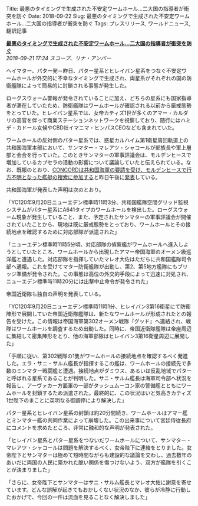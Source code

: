 Title: 最悪のタイミングで生成された不安定ワームホール…二大国の指導者が衝突を防ぐ
Date: 2018-09-22
Slug: 最悪のタイミングで生成された不安定ワームホール…二大国の指導者が衝突を防ぐ
Tags: プレスリリース, ワールドニュース, 翻訳記事

<p class="lead"><strong><a href="https://community.eveonline.com/news/news-channels/world-news/empire-leaders-defuse-situation-due-to-timing-of-unstable-wormhole-link/">最悪のタイミングで生成された不安定ワームホール…二大国の指導者が衝突を防ぐ</a></strong><br/>
<em>2018-09-21 17:24 スコープ、リナ・アンバー</em></p>
<p>ヘイマター、パター発－昨日、パター星系とヒレイバン星系をつなぐ不安定ワームホールが外交的に不幸なタイミングで生成され、両星系がそれぞれの国の防衛艦隊によって簡易的に封鎖される事態が発生した。</p>
<p>ローグスウォーム警報が発令されていることに加え、どちらの星系にも国家指導者が滞在していたため、防衛艦隊はワームホールが確認される以前から厳戒態勢をとっていた。ヒレイバン星系では、女帝カティズ1世が多くのアマー・カルダリの高官を伴って商業ステーションネットワークを視察しており、随行にはハミデ・カドール女候やCBD社イマニマ・ヒンパスCEOなども含まれていた。</p>
<p>ワームホールの反対側のパター星系では、惑星カルハイム第1衛星周回軌道上の共和国海軍本部において、サンマター・マレアツ・シャコールが部族長や軍上層部と会合を行っていた。このときサンマターの軍事評議会は、モルデンヒースで増加しているカプセラの活動の影響について議論していたと伝えられている。なお、既報のとおり、<a href="https://community.eveonline.com/news/news-channels/world-news/republic-fleet-requests-concord-help-in-search-for-missing-ship-in-molden-heath/">CONCORDは共和国海軍の要請を受け、モルデンヒースで行方不明となった艦艇の捜索に参加する</a>と昨日午後に<a href="https://twitter.com/concordvalkanir/status/1042810900103790592">発表</a>している。</p>
<p>共和国海軍が発表した声明は次のとおり。</p>
<p>「YC120年9月20日ニューエデン標準時11時3分、共和国艦隊空間グリッド監視システムがパター星系にA641タイプのワームホールを検出した。ローグスウォーム現象が発生していること、また、予定されたサンマターの軍事評議会が開催されていたことから、現地は既に厳戒態勢をとっており、ワームホールとその接続地点を確認するために対応部隊が派遣された」</p>
<p>「ニューエデン標準時11時5分頃、対応部隊の偵察艦がワームホールへ進入しようとしていたところ、ワームホールから出現したアマー帝国海軍のオーメン級巡洋艦と遭遇した。対応部隊を指揮していたマレオ大佐はただちに共和国艦隊司令部へ通報。これを受けてマター防衛艦隊が出動し、第2、第5地方艦隊にもブリッジ準備が発令された。この事態は高位の外交的手段によって迅速に対処され、ニューエデン標準時11時20分には出撃中止命令が発令された」</p>
<p>帝国近衛隊も独自の声明を発表している。</p>
<p>「YC120年9月20日ニューエデン標準時11時1分、ヒレイバン3第16衛星にて防衛陣形で展開していた帝国近衛隊艦隊は、新たなワームホールが形成されたとの報告を受けた。この情報は帝国海軍第302オーメン戦隊『グッド』へ連絡され、戦隊はワームホールを調査するため出動した。同時に、帝国近衛隊艦隊は帝座周辺に集結して密集陣形をとり、他の海軍部隊はヒレイバン3第16衛星周辺に展開した」</p>
<p>「手順に従い、第302戦隊の1隻がワームホールの接続地点を確認するべく発進した。エラ・サニ・サルム艦長が指揮するこの艦は、ワームホールの接続先で多数のミンマター戦闘艦と遭遇。接続地点がダミウス、あるいは反乱地域でパターと呼ばれる星系であることが判明した。サニ・サルム艦長は海軍司令部へ状況を報告し、アーヴァカー方面軍の一部がタッシュムーコン家の警備艦とともにワームホールを封鎖するため派遣された。最終的に、この状況はいと気高きカティズ1世陛下のまことに英明なる御調停により解決した」</p>
<p>パター星系とヒレイバン星系の封鎖は約20分間続き、ワームホールはアマー艦とミンマター艦の共同作業によって崩壊した。この出来事について宮廷侍従長府にコメントを求めたところ、非常に融和的な声明が発表された。</p>
<p>「ヒレイバン星系とパター星系をつないだワームホールについて、サンマター・マレアツ・シャコールは問題を解決するべく、女帝陛下に連絡をとりました。女帝陛下とサンマターは極めて短時間ながらも建設的な議論を交わし、過去数年のあいだに両国の人民に築かれた脆い関係を傷つけないよう、双方が艦隊を引くことが決まりました」</p>
<p>「さらに、女帝陛下とサンマターはサニ・サルム艦長とマレオ大佐に謝意を寄せています。どんな誤解が起きてもおかしくない状況のなか、彼らが冷静に行動したおかげで、今回の一件は流血を見ることなく解決しました」</p>

